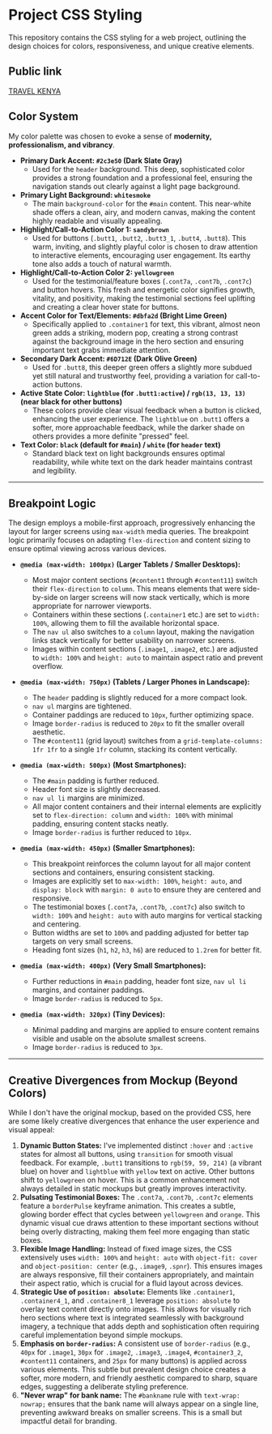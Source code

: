 # Project CSS Styling

This repository contains the CSS styling for a web project, outlining the design choices for colors, responsiveness, and unique creative elements.

## Public link

[TRAVEL KENYA](https://finale-project-two.vercel.app/?authuser=0)

## Color System

My color palette was chosen to evoke a sense of **modernity, professionalism, and vibrancy**.

* **Primary Dark Accent: `#2c3e50` (Dark Slate Gray)**
    * Used for the `header` background. This deep, sophisticated color provides a strong foundation and a professional feel, ensuring the navigation stands out clearly against a light page background.
* **Primary Light Background: `whitesmoke`**
    * The main `background-color` for the `#main` content. This near-white shade offers a clean, airy, and modern canvas, making the content highly readable and visually appealing.
* **Highlight/Call-to-Action Color 1: `sandybrown`**
    * Used for buttons (`.butt1`, `.butt2`, `.butt3_1`, `.butt4`, `.butt8`). This warm, inviting, and slightly playful color is chosen to draw attention to interactive elements, encouraging user engagement. Its earthy tone also adds a touch of natural warmth.
* **Highlight/Call-to-Action Color 2: `yellowgreen`**
    * Used for the testimonial/feature boxes (`.cont7a`, `.cont7b`, `.cont7c`) and button hovers. This fresh and energetic color signifies growth, vitality, and positivity, making the testimonial sections feel uplifting and creating a clear hover state for buttons.
* **Accent Color for Text/Elements: `#dbfa2d` (Bright Lime Green)**
    * Specifically applied to `.container1` for text, this vibrant, almost neon green adds a striking, modern pop, creating a strong contrast against the background image in the hero section and ensuring important text grabs immediate attention.
* **Secondary Dark Accent: `#6D712E` (Dark Olive Green)**
    * Used for `.butt8`, this deeper green offers a slightly more subdued yet still natural and trustworthy feel, providing a variation for call-to-action buttons.
* **Active State Color: `lightblue` (for `.butt1:active`) / `rgb(13, 13, 13)` (near black for other buttons)**
    * These colors provide clear visual feedback when a button is clicked, enhancing the user experience. The `lightblue` on `.butt1` offers a softer, more approachable feedback, while the darker shade on others provides a more definite "pressed" feel.
* **Text Color: `black` (default for `#main`) / `white` (for `header` text)**
    * Standard black text on light backgrounds ensures optimal readability, while white text on the dark header maintains contrast and legibility.

---

## Breakpoint Logic

The design employs a mobile-first approach, progressively enhancing the layout for larger screens using `max-width` media queries. The breakpoint logic primarily focuses on adapting `flex-direction` and content sizing to ensure optimal viewing across various devices.

* **`@media (max-width: 1000px)` (Larger Tablets / Smaller Desktops):**
    * Most major content sections (`#content1` through `#content11`) switch their `flex-direction` to `column`. This means elements that were side-by-side on larger screens will now stack vertically, which is more appropriate for narrower viewports.
    * Containers within these sections (`.container1` etc.) are set to `width: 100%`, allowing them to fill the available horizontal space.
    * The `nav ul` also switches to a `column` layout, making the navigation links stack vertically for better usability on narrower screens.
    * Images within content sections (`.image1`, `.image2`, etc.) are adjusted to `width: 100%` and `height: auto` to maintain aspect ratio and prevent overflow.

* **`@media (max-width: 750px)` (Tablets / Larger Phones in Landscape):**
    * The `header` padding is slightly reduced for a more compact look.
    * `nav ul` margins are tightened.
    * Container paddings are reduced to `10px`, further optimizing space.
    * Image `border-radius` is reduced to `20px` to fit the smaller overall aesthetic.
    * The `#content11` (grid layout) switches from a `grid-template-columns: 1fr 1fr` to a single `1fr` column, stacking its content vertically.

* **`@media (max-width: 500px)` (Most Smartphones):**
    * The `#main` padding is further reduced.
    * Header font size is slightly decreased.
    * `nav ul li` margins are minimized.
    * All major content containers and their internal elements are explicitly set to `flex-direction: column` and `width: 100%` with minimal padding, ensuring content stacks neatly.
    * Image `border-radius` is further reduced to `10px`.

* **`@media (max-width: 450px)` (Smaller Smartphones):**
    * This breakpoint reinforces the column layout for all major content sections and containers, ensuring consistent stacking.
    * Images are explicitly set to `max-width: 100%`, `height: auto`, and `display: block` with `margin: 0 auto` to ensure they are centered and responsive.
    * The testimonial boxes (`.cont7a`, `.cont7b`, `.cont7c`) also switch to `width: 100%` and `height: auto` with auto margins for vertical stacking and centering.
    * Button widths are set to `100%` and padding adjusted for better tap targets on very small screens.
    * Heading font sizes (`h1`, `h2`, `h3`, `h6`) are reduced to `1.2rem` for better fit.

* **`@media (max-width: 400px)` (Very Small Smartphones):**
    * Further reductions in `#main` padding, header font size, `nav ul li` margins, and container paddings.
    * Image `border-radius` is reduced to `5px`.

* **`@media (max-width: 320px)` (Tiny Devices):**
    * Minimal padding and margins are applied to ensure content remains visible and usable on the absolute smallest screens.
    * Image `border-radius` is reduced to `3px`.

---

## Creative Divergences from Mockup (Beyond Colors)

While I don't have the original mockup, based on the provided CSS, here are some likely creative divergences that enhance the user experience and visual appeal:

1.  **Dynamic Button States:** I've implemented distinct `:hover` and `:active` states for almost all buttons, using `transition` for smooth visual feedback. For example, `.butt1` transitions to `rgb(59, 59, 214)` (a vibrant blue) on hover and `lightblue` with `yellow` text on active. Other buttons shift to `yellowgreen` on hover. This is a common enhancement not always detailed in static mockups but greatly improves interactivity.
2.  **Pulsating Testimonial Boxes:** The `.cont7a`, `.cont7b`, `.cont7c` elements feature a `borderPulse` keyframe animation. This creates a subtle, glowing border effect that cycles between `yellowgreen` and `orange`. This dynamic visual cue draws attention to these important sections without being overly distracting, making them feel more engaging than static boxes.
3.  **Flexible Image Handling:** Instead of fixed image sizes, the CSS extensively uses `width: 100%` and `height: auto` with `object-fit: cover` and `object-position: center` (e.g., `.image9`, `.spnr`). This ensures images are always responsive, fill their containers appropriately, and maintain their aspect ratio, which is crucial for a fluid layout across devices.
4.  **Strategic Use of `position: absolute`:** Elements like `.container1`, `.container4_1`, and `.container8_1` leverage `position: absolute` to overlay text content directly onto images. This allows for visually rich hero sections where text is integrated seamlessly with background imagery, a technique that adds depth and sophistication often requiring careful implementation beyond simple mockups.
5.  **Emphasis on `border-radius`:** A consistent use of `border-radius` (e.g., `40px` for `.image1`, `30px` for `.image2`, `.image3`, `.image4`, `#container3_2`, `#content11` containers, and `25px` for many buttons) is applied across various elements. This subtle but prevalent design choice creates a softer, more modern, and friendly aesthetic compared to sharp, square edges, suggesting a deliberate styling preference.
6.  **"Never wrap" for bank name:** The `#bankname` rule with `text-wrap: nowrap;` ensures that the bank name will always appear on a single line, preventing awkward breaks on smaller screens. This is a small but impactful detail for branding.